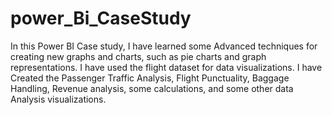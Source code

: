 # power_Bi_CaseStudy
In this Power BI Case study, I have learned some Advanced techniques for creating new graphs and charts, such as pie charts and graph representations.
I have used the flight dataset for data visualizations.
I have Created the Passenger Traffic Analysis, Flight Punctuality, Baggage Handling, Revenue analysis, some calculations, and some other data Analysis visualizations.

